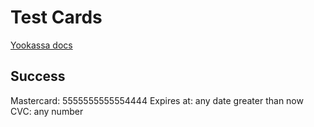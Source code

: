 # Test Cards

[Yookassa docs](https://yookassa.ru/developers/payment-acceptance/testing-and-going-live/testing)


## Success

Mastercard: 5555555555554444
Expires at: any date greater than now
CVC: any number